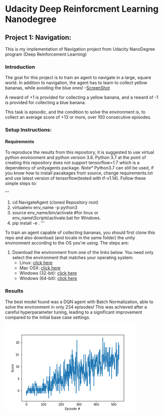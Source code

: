 # Udacity Deep Reinforcment Learning Nanodegree 
## Project 1: Navigation:
 This is my implementation of Navigation project from Udacity NanoDegree program (Deep Reinforcement Learning)

### Introduction

The goal for this project is to train an agent to navigate in a large, square world. In addition to navigation, the agent has to learn to collect yellow bananas, while avoiding the blue ones! -[ScreenShot](./Results/EnvironmentIntro.png)

A reward of +1 is provided for collecting a yellow banana, and a reward of -1 is provided for collecting a blue banana.  

This task is episodic, and the condition to solve the environment is, to collect an average score of +13 or more, over 100 consecutive episodes.

### Setup Instructions:
#### Requirements

To reproduce the results from this repository, it is suggested to use virtual python environment and python version 3.6. Python 3.7 at the point of creating this repository does not support tensorflow=1.7 which is a dependency of unityagents package. Note* Python3.7 can still be used, if you know how to install pacakages from source, change requirements.txt and use latest version of tensorflow(tested with tf-v1.14). Follow these simple steps to:

'''
 1. cd NavigateAgent (cloned Repository root)
 2. virtualenv env_name -p python3
 3. source env_name/bin/activate #for linux or env_name\Scripts\activate.bat for Windows.
 4. pip install -e .
'''

To train an agent capable of collecting bananas, you should first clone this repo and also download (and locate in the same folder) the unity environment according to the OS you're using. The steps are:

1. Download the environment from one of the links below.  You need only select the environment that matches your operating system:
    - Linux: [click here](https://s3-us-west-1.amazonaws.com/udacity-drlnd/P1/Banana/Banana_Linux.zip)
    - Mac OSX: [click here](https://s3-us-west-1.amazonaws.com/udacity-drlnd/P1/Banana/Banana.app.zip)
    - Windows (32-bit): [click here](https://s3-us-west-1.amazonaws.com/udacity-drlnd/P1/Banana/Banana_Windows_x86.zip)
    - Windows (64-bit): [click here](https://s3-us-west-1.amazonaws.com/udacity-drlnd/P1/Banana/Banana_Windows_x86_64.zip)
    
   

### Results

The best model found was a DQN agent with Batch Normalization, able to solve the environment in only 234 episodes! This was achieved after a careful hyperparameter tuning, leading to a significant improvement compared to the initial base case settings.

![Results for base case and best model settings](./Results/BaseScores.png)

